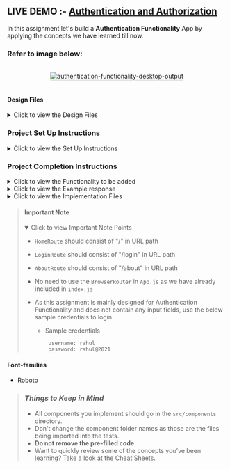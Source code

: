 ## LIVE DEMO :- <a href="https://gracious-meninsky-3150af.netlify.app">Authentication and Authorization</a>
In this assignment let's build a **Authentication Functionality** App by
applying the concepts we have learned till now.

### Refer to image below:

<br/>
<div style="text-align: center;">
    <img src="https://assets.ccbp.in/frontend/content/react-js/authentication-functionality-output-v2.gif" alt="authentication-functionality-desktop-output" style="max-width:90%;box-shadow:0 2.8px 2.2px rgba(0, 0, 0, 0.12)">
</div>
<br/>

#### Design Files

<details close>
<summary>Click to view the Design Files</summary>

- [Login Route](https://assets.ccbp.in/frontend/content/react-js/authentication-functionality-lg-login-output.png)
- [Home Route](https://assets.ccbp.in/frontend/content/react-js/authentication-functionality-lg-home-output-v2.png)
- [About Route](https://assets.ccbp.in/frontend/content/react-js/authentication-functionality-lg-about-output-v2.png)
- [Not Found Route](https://assets.ccbp.in/frontend/content/react-js/authentication-functionality-lg-not-found-output.png)
</details>

### Project Set Up Instructions

<details close>
<summary>Click to view the Set Up Instructions</summary>

- Download dependencies by running `npm install`
- Start up the app using `npm start`

</details>

### Project Completion Instructions

<details close>
<summary>Click to view the Functionality to be added</summary>

#### Add Functionality

The app must have the following functionalities

- When an unauthenticated user tries to access the `HomeRoute` or `AboutRoute`
  then the page should be redirected to the `LoginRoute`.
- When an authenticated user tries to access the `HomeRoute`, or `AboutRoute`
  then the page should be navigated to the respective route.
- When an authenticated user tries to access the `LoginRoute` then the page
  should be redirected to `HomeRoute`
- When the Logout button is clicked then the page should be navigated to the
  `LoginRoute`.
- When an undefined path is provided in the URL then the page should be
navigated to the `NotFoundRoute`
</details>

<details close>
<summary>Click to view the Example response</summary>

- Success response from the URL `https://apis.ccbp.in/login` will be

```json
{
  "jwt_token": "eyJhbGciOiJIUzI1NiIsInR5cCI6IkpXVCJ9.eyJ1c2VybmFtZSI6InJhaHVsIiwicm9sZSI6IlBSSU1FX1VTRVIiLCJpYXQiOjE2MTk2Mjg2MTN9.nZDlFsnSWArLKKeF0QbmdVfLgzUbx1BGJsqa2kc_21Y"
}
```

</details>

<details close>
<summary>Click to view the Implementation Files</summary>

- Your task is to complete the implementation of

  - `src/App.js`
  - `src/components/Login/index.js`
  - `src/components/Login/index.css`
  - `src/components/Header/index.js`
  - `src/components/Header/index.css`
  - `src/components/Home/index.js`
  - `src/components/Home/index.css`
  - `src/components/About/index.js`
  - `src/components/About/index.css`
  - `src/components/LogoutButton/index.js`
  - `src/components/LogoutButton/index.css`
  - `src/components/NotFound/index.js`
  - `src/components/NotFound/index.css`
  - `src/components/ProtectedRoute/index.js`

</details>

> #### Important Note
>
> <details open>
> <summary>Click to view Important Note Points</summary>
>
> - `HomeRoute` should consist of "/" in URL path
> - `LoginRoute` should consist of "/login" in URL path
> - `AboutRoute` should consist of "/about" in URL path
> - No need to use the `BrowserRouter` in `App.js` as we have already included
>   in `index.js`
> - As this assignment is mainly designed for Authentication Functionality and
>   does not contain any input fields, use the below sample credentials to login
>
>   - Sample credentials
>
>     ```
>      username: rahul
>      password: rahul@2021
>     ```
>
> </details>

#### Font-families

- Roboto

> ### _Things to Keep in Mind_
>
> - All components you implement should go in the `src/components` directory.
> - Don't change the component folder names as those are the files being
>   imported into the tests.
> - **Do not remove the pre-filled code**
> - Want to quickly review some of the concepts you’ve been learning? Take a
>   look at the Cheat Sheets.
